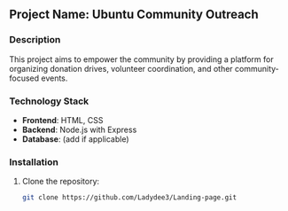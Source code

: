 ## Project Name: Ubuntu Community Outreach

### Description
This project aims to empower the community by providing a platform for organizing donation drives, volunteer coordination, and other community-focused events.

### Technology Stack
- **Frontend**: HTML, CSS
- **Backend**: Node.js with Express
- **Database**: (add if applicable)

### Installation
1. Clone the repository:
   ```bash
   git clone https://github.com/Ladydee3/Landing-page.git

